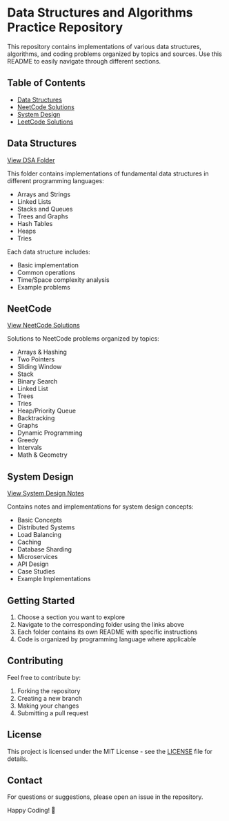# Data Structures and Algorithms Practice Repository

This repository contains implementations of various data structures, algorithms, and coding problems organized by topics and sources. Use this README to easily navigate through different sections.

## Table of Contents

- [Data Structures](#data-structures)
- [NeetCode Solutions](#neetcode)
- [System Design](#system-design)
- [LeetCode Solutions](#leetcode)

## Data Structures
[View DSA Folder](/DSA)

This folder contains implementations of fundamental data structures in different programming languages:

- Arrays and Strings
- Linked Lists
- Stacks and Queues
- Trees and Graphs
- Hash Tables
- Heaps
- Tries

Each data structure includes:
- Basic implementation
- Common operations
- Time/Space complexity analysis
- Example problems

## NeetCode
[View NeetCode Solutions](/NeetCode)

Solutions to NeetCode problems organized by topics:

- Arrays & Hashing
- Two Pointers
- Sliding Window
- Stack
- Binary Search
- Linked List
- Trees
- Tries
- Heap/Priority Queue
- Backtracking
- Graphs
- Dynamic Programming
- Greedy
- Intervals
- Math & Geometry

## System Design
[View System Design Notes](/SystemDesign)

Contains notes and implementations for system design concepts:

- Basic Concepts
- Distributed Systems
- Load Balancing
- Caching
- Database Sharding
- Microservices
- API Design
- Case Studies
- Example Implementations

## Getting Started

1. Choose a section you want to explore
2. Navigate to the corresponding folder using the links above
3. Each folder contains its own README with specific instructions
4. Code is organized by programming language where applicable

## Contributing

Feel free to contribute by:
1. Forking the repository
2. Creating a new branch
3. Making your changes
4. Submitting a pull request

## License

This project is licensed under the MIT License - see the [LICENSE](LICENSE) file for details.

## Contact

For questions or suggestions, please open an issue in the repository.

Happy Coding! 🚀
